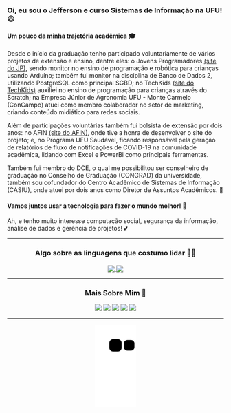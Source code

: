 ### Oi, eu sou o Jefferson e curso Sistemas de Informação na UFU! 😆


#### Um pouco da minha trajetória acadêmica 🎓
Desde o início da graduação tenho participado voluntariamente de vários projetos de extensão e ensino, dentre eles: o Jovens Programadores [(site do JP)](http://www.jovensprogramadores.com/), sendo monitor no ensino de programação e robótica para crianças usando Arduíno; também fui monitor na disciplina de Banco de Dados 2, utilizando PostgreSQL como principal SGBD; no TechKids [(site do TechKids)](https://techkids.facom.ufu.br/) auxiliei no ensino de programação para crianças através do Scratch; na Empresa Júnior de Agronomia UFU - Monte Carmelo (ConCampo) atuei como membro colaborador no setor de marketing, criando conteúdo midiático para redes sociais.

Além de participações voluntárias também fui bolsista de extensão por dois anos: no AFIN [(site do AFIN)](http://afinmc.github.io/), onde tive a honra de desenvolver o site do projeto; e, no Programa UFU Saudável, ficando responsável pela geração de relatórios de fluxo de notificações de COVID-19 na comunidade acadêmica, lidando com Excel e PowerBi como principais ferramentas.

Também fui membro do DCE, o qual me possibilitou ser conselheiro de graduação no Conselho de Graduação (CONGRAD) da universidade, também sou cofundador do Centro Acadêmico de Sistemas de Informação (CASIU), onde atuei por dois anos como Diretor de Assuntos Acadêmicos. 💼

#### Vamos juntos usar a tecnologia para fazer o mundo melhor! 🙌

Ah, e tenho muito interesse computação social, segurança da informação, análise de dados e gerência de projetos! 💕

---------------

<div align="center">
  <h3>Algo sobre as linguagens que costumo lidar 👨‍💻</h3>
  <a href="https://github.com/anuraghazra/github-readme-stats">
    <img align="center" src="https://github-readme-stats.vercel.app/api?username=jfscrd&hide=issues,prs&locale=pt-br&show_icons=true&theme=codeSTACKr"/>
  </a>
  <a href="https://github.com/anuraghazra/convoychat">
    <img align="center" src="https://github-readme-stats.vercel.app/api/top-langs/?username=jfscrd&layout=compact&theme=codeSTACKr&locale=pt-br"/>
  </a>
  </div>

---------------

<div align="center">
  <h3>Mais Sobre Mim 👦</h3>
  <a href=" http://lattes.cnpq.br/1235452524648922" target="_blank"><img src="https://img.shields.io/badge/Lattes-blue?style=flat-square&logo=appveyor&logoColor=orange" target="_blank" style="padding:500"></a>                                  
  <a href="https://www.linkedin.com/in/jfscrd" target="_blank"><img src="https://img.shields.io/badge/LinkedIn-blue?style=flat-square&logo=linkedin&logoColor=orange" target="_blank"></a>
  <a href="mailto:jeffersondias12@gmail.com" target="_blank"><img src="https://img.shields.io/badge/Email-blue?style=flat-square&logo=gmail&logoColor=orange" target="_blank"></a>
  <a href="https://api.whatsapp.com/send?phone=5534998643085" target="_blank"><img src="https://img.shields.io/badge/Whatsapp-blue?style=flat-square&logo=whatsapp&logoColor=orange" target="_blank"></a>
  <img src="https://img.shields.io/badge/jfscrd%239110-blue?style=flat-square&logo=discord&logoColor=orange">
<div>

---------------
![Snake animation](https://github.com/JfsCrd/JfsCrd/blob/output/github-contribution-grid-snake.svg)
